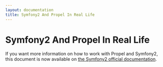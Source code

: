 ```yaml
---
layout: documentation
title: Symfony2 And Propel In Real Life
---
```


# Symfony2 And Propel In Real Life #

If you want more information on how to work with Propel and Symfony2, this document is now available on [the Symfony2 official documentation](http://symfony.com/doc/master/book/propel.html).